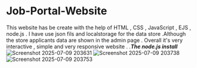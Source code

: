 # Job-Portal-Website
This website has be create with the help of HTML , CSS , JavaScript , EJS , node.js . I have use json fils and localstorage for the data store .Although the store applicants data are shown in the admin page . Overall it's very interactive , simple and very responsive website . .***The node.js install***
![Screenshot 2025-07-09 203631](https://github.com/user-attachments/assets/4a794239-d069-4599-aa7a-872f20c48bf6)
![Screenshot 2025-07-09 203738](https://github.com/user-attachments/assets/600d0912-37e6-4f09-8272-326dcb934c10)
![Screenshot 2025-07-09 203753](https://github.com/user-attachments/assets/42e9433d-0009-4a88-9b86-d8fb531eb775)
